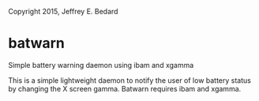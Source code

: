 Copyright 2015, Jeffrey E. Bedard

# batwarn
Simple battery warning daemon using ibam and xgamma


This is a simple lightweight daemon to notify the user of low battery status by changing the X screen gamma.  Batwarn requires ibam and xgamma.  

